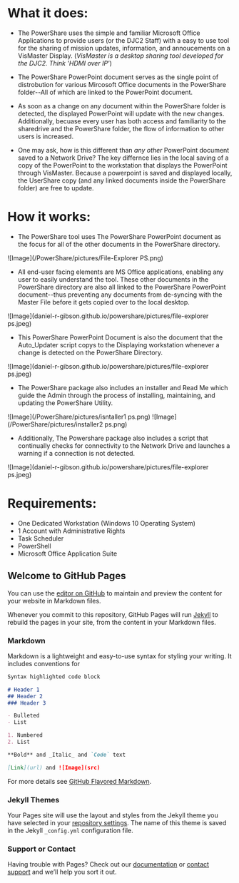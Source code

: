 # What it does:

- The PowerShare uses the simple and familiar Microsoft Office Applications to provide users (or the DJC2 Staff) with a easy to use tool for the sharing of mission updates,  information, and annoucements on a VisMaster Display. (_VisMaster is a desktop sharing tool developed for the DJC2. Think 'HDMI over IP'_)


- The PowerShare PowerPoint document serves as the single point of distrobution for various Mircosoft Office documents in the PowerShare folder--All of which are linked to the PowerPoint document. 


- As soon as a change on any document within the PowerShare folder is detected, the displayed PowerPoint will update with the new changes.
Additionally, becuase every user has both access and familiarity to the sharedrive and the PowerShare folder, the flow of information to other users 
is increased.


- One may ask, how is this different than _any other_ PowerPoint document saved to a Network Drive?
The key differnce lies in the local saving of a copy of the PowerPoint to the workstation that displays the PowerPoint through VisMaster.
Because a powerpoint is saved and displayed locally, the UserShare copy (and any linked documents inside the PowerShare folder) are free to update.


# How it works:

- The PowerShare tool uses The PowerShare PowerPoint document as the focus for all of the other documents in the PowerShare directory. 


![Image](/PowerShare/pictures/File-Explorer PS.png)


- All end-user facing elements are MS Office applications, enabling any user to easily understand the tool. These other documents in the PowerShare directory are also all linked to the PowerShare PowerPoint document--thus preventing any documents from de-syncing with the Master File before it gets copied over to the local desktop. 


![Image](daniel-r-gibson.github.io/powershare/pictures/file-explorer ps.jpeg)


- This PowerShare PowerPoint Document is also the document that the Auto_Updater script copys to the Displaying workstation whenever a change is detected on the PowerShare Directory.


![Image](daniel-r-gibson.github.io/powershare/pictures/file-explorer ps.jpeg)


- The PowerShare package also includes an installer and Read Me which guide the Admin through the process of installing, maintaining, and updating the PowerShare Utility.


![Image](/PowerShare/pictures/isntaller1 ps.png)
![Image](/PowerShare/pictures/installer2 ps.png)

- Additionally, The Powershare package also includes a script that continually checks for connectivity to the Network Drive and launches a warning if a connection is not detected. 


![Image](daniel-r-gibson.github.io/powershare/pictures/file-explorer ps.jpeg)


# Requirements:
- One Dedicated Workstation (Windows 10 Operating System)
- 1 Account with Administrative Rights
- Task Scheduler
- PowerShell
- Microsoft Office Application Suite

## Welcome to GitHub Pages

You can use the [editor on GitHub](https://github.com/Daniel-R-Gibson/PowerShare/edit/main/README.md) to maintain and preview the content for your website in Markdown files.

Whenever you commit to this repository, GitHub Pages will run [Jekyll](https://jekyllrb.com/) to rebuild the pages in your site, from the content in your Markdown files.

### Markdown

Markdown is a lightweight and easy-to-use syntax for styling your writing. It includes conventions for

```markdown
Syntax highlighted code block

# Header 1
## Header 2
### Header 3

- Bulleted
- List

1. Numbered
2. List

**Bold** and _Italic_ and `Code` text

[Link](url) and ![Image](src)
```

For more details see [GitHub Flavored Markdown](https://guides.github.com/features/mastering-markdown/).

### Jekyll Themes

Your Pages site will use the layout and styles from the Jekyll theme you have selected in your [repository settings](https://github.com/Daniel-R-Gibson/PowerShare/settings). The name of this theme is saved in the Jekyll `_config.yml` configuration file.

### Support or Contact

Having trouble with Pages? Check out our [documentation](https://docs.github.com/categories/github-pages-basics/) or [contact support](https://github.com/contact) and we’ll help you sort it out.
